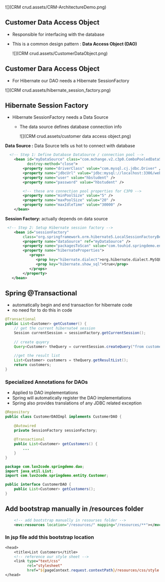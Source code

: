 ![](CRM crud.assets/CRM-ArchitectureDemo.png)





## Customer Data Access Object

- Responsible for interfacing with the database

- This is a common design pattern : **Data Access Object (DAO)**

  ![](CRM crud.assets/CustomerDataObject.png)



## Customer Dara Access Object

- For Hibernate our DAO needs a Hibernate SessionFactory



![](CRM crud.assets/hibernate_session_factory.png)



## Hibernate Session Factory

- Hibernate SessionFactory needs a Data Source

  - The data source defines database connection info

    ![](CRM crud.assets/customer data access object.png)

**Data Source :**  Data Source tells us hot to connect with database

```xml
  <!-- Step 1: Define Database DataSource / connection pool -->
	<bean id="myDataSource" class="com.mchange.v2.c3p0.ComboPooledDataSource"
          destroy-method="close">
        <property name="driverClass" value="com.mysql.cj.jdbc.Driver" />
        <property name="jdbcUrl" value="jdbc:mysql://localhost:3306/web_customer_tracker?useSSL=false&amp;serverTimezone=UTC" />
        <property name="user" value="hbstudent" />
        <property name="password" value="hbstudent" /> 

        <!-- these are connection pool properties for C3P0 -->
        <property name="minPoolSize" value="5" />
        <property name="maxPoolSize" value="20" />
        <property name="maxIdleTime" value="30000" />
	</bean>  
```

**Session Factory:** actually depends on data source

```xml
 <!-- Step 2: Setup Hibernate session factory -->
	<bean id="sessionFactory"
		class="org.springframework.orm.hibernate5.LocalSessionFactoryBean">
		<property name="dataSource" ref="myDataSource" />
		<property name="packagesToScan" value="com.touhid.springdemo.entity" />
		<property name="hibernateProperties">
		   <props>
		      <prop key="hibernate.dialect">org.hibernate.dialect.MySQLDialect</prop>
		      <prop key="hibernate.show_sql">true</prop>
		   </props>
		</property>
   </bean>	  
```



## Spring @Transactional

- automatically begin and end transaction for hibernate code
- no need for to do this in code

```java
@Transactional
public List<Customer> getCustomer() {
    // get the current hibernate4 session
    Session currentSession = sessionFactory.getCurrentSession();
    
    // create quyery
    Query<Customer> theQuery = currentSession.createQuery("from customer". Customer.class);
    
    //get the result list
    List<Customer> customers = theQuery.getResultList();
    return customers;
}
```



### 	Specialized Annotations for DAOs

- Applied to DAO implementations
- Spring will automatically register the DAO implementations 
- Spring also provides translations of any JDBC related exception

```java
@Repository
public class CustomerDAOImpl implements CustomerDAO {
	
    @Autowired
    private SessionFactory sessionFactory;
    
    @Transactional
    public List<Customer> getCustomers() {
        ... 
    }
}
```

```java
package com.luv2code.springdemo.dao;
import java.util.List;
import com.luv2code.springdemo.entity.Customer;

public interface CustomerDAO {
	public List<Customer> getCustomers();	
}
```



## Add bootstrap manually in /resources folder

```xml
	<!-- add bootstrap manually in resourses folder -->
	<mvc:resources location="/resources/" mapping="/resources/**"></mvc:resources>
```

### In jsp file add this bootstrap location

```jsp
<head>
	<title>List Customers</title>
	<!-- reference our style sheet -->
	<link type="text/css"
		  rel="stylesheet"
		  href="${pageContext.request.contextPath}/resources/css/style.css" />
</head>
```


